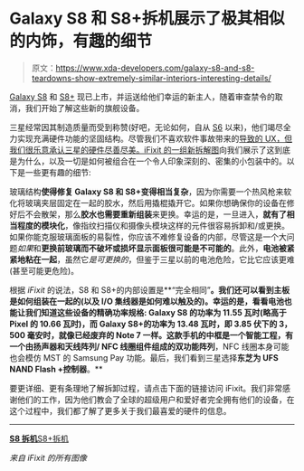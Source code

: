 # Galaxy S8 和 S8+拆机展示了极其相似的内饰，有趣的细节

> 原文：<https://www.xda-developers.com/galaxy-s8-and-s8-teardowns-show-extremely-similar-interiors-interesting-details/>

[Galaxy S8](http://forum.xda-developers.com/galaxy-s8) 和 [S8+](http://forum.xda-developers.com/galaxy-s8+) 现已上市，并运送给他们幸运的新主人，随着审查禁令的取消，我们开始了解这些新的旗舰设备。

三星经常因其制造质量而受到称赞(好吧，无论如何，自从 [S6](http://forum.xda-developers.com/galaxy-s6) 以来)，他们竭尽全力实现充满硬件功能的坚固结构。尽管我们不喜欢软件事故带来的[导致的 UX，但我们很乐意承认三星的硬件尽善尽美。](https://www.xda-developers.com/will-samsung-finally-put-an-end-to-their-long-running-performance-woes/)[iFixit 的一组新拆解图](https://www.ifixit.com/Teardown/Samsung+Galaxy+S8+Teardown/87136)向我们展示了这到底是为什么，以及一切是如何被组合在一个令人印象深刻的、密集的小包装中的。以下是一些更有趣的细节:

玻璃结构**使得修复 Galaxy S8 和 S8+变得相当复杂**，因为你需要一个热风枪来软化将玻璃夹层固定在一起的胶水，然后用撬棍撬开它。如果你想确保你的设备在修好后不会散架，那么**胶水也需要重新组装**来更换。幸运的是，一旦进入，**就有了相当程度的模块化**，像指纹扫描仪和摄像头模块这样的元件很容易拆卸和/或更换。如果你能克服玻璃面板的易裂性，你应该不难修复设备的内部，尽管这是一个大问题*如果*和**更换前玻璃而不破坏或损坏显示面板很可能是不可能的**。此外，**电池被紧紧地粘在一起**，虽然它*是可更换的*，但鉴于三星以前的电池危险，它比它应该更难(甚至可能更危险)。

根据 *iFixit* 的说法，S8 和 S8+的内部设置是**“完全相同”**。我们还可以看到主板是如何组装在一起的(以及 I/O 集线器是如何难以触及的)。幸运的是，看看电池也能让我们知道这些设备的精确功率规格: **Galaxy S8 的功率为 11.55 瓦时**(略高于 Pixel 的 10.66 瓦时)，而 **Galaxy S8+的功率为 13.48 瓦时**，即 3.85 伏下的 3，500 毫安时，就像已经废弃的 Note 7 一样。这款手机的中框是一个智能工程，有一个由扬声器和天线阵列/ NFC 线圈组件组成的双功能阵列**，NFC 线圈本身可能也会模仿 MST 的 Samsung Pay 功能。最后，我们看到三星选择**东芝为 UFS NAND Flash +控制器**。**

要更详细、更有条理地了解拆卸过程，请点击下面的链接访问 iFixit。我们非常感谢他们的工作，因为他们教会了全球的超级用户和爱好者完全拥有他们的设备，在这个过程中，我们都了解了更多关于我们最喜爱的硬件的信息。

* * *

[**S8 拆机**](https://www.ifixit.com/Teardown/Samsung+Galaxy+S8+Teardown/87136)[S8+拆机](https://www.ifixit.com/Teardown/Samsung+Galaxy+S8%2B+Teardown/87086)

*来自 iFixit 的所有图像*